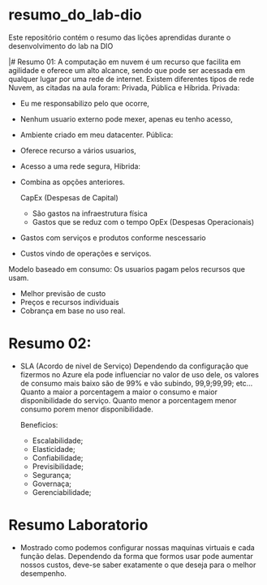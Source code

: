 # resumo_do_lab-dio
Este repositório contém o resumo das lições aprendidas durante o desenvolvimento do lab na DIO

|# Resumo 01:
A computação em nuvem é um recurso que facilita em agilidade e oferece um alto alcance, sendo que pode ser acessada em qualquer lugar por uma rede de internet. Existem diferentes tipos de rede Nuvem, as citadas na aula foram: Privada, Pública e Híbrida.
Privada:
- Eu me responsabilizo pelo que ocorre,
- Nenhum usuario externo pode mexer, apenas eu tenho acesso,
- Ambiente criado em meu datacenter.
Pública:
- Oferece recurso a vários usuarios,
- Acesso a uma rede segura,
Hibrida:
- Combina as opções anteriores.

  CapEx (Despesas de Capital)
  - São gastos na infraestrutura física
  -  Gastos que se reduz com o tempo
  OpEx (Despesas Operacionais)
 - Gastos com serviços e produtos conforme nescessario
 - Custos vindo de operações e serviços.

Modelo baseado em consumo:
Os usuarios pagam pelos recursos que usam.
- Melhor previsão de custo
- Preços e recursos individuais
- Cobrança em base no uso real.

# Resumo 02:
- SLA (Acordo de nivel de Serviço)
  Dependendo da configuração que fizermos no Azure ela pode influenciar no valor de uso dele, os valores de consumo mais baixo são de 99% e vão subindo, 99,9;99,99; etc...
  Quanto a maior a porcentagem a maior o consumo e maior disponibilidade do serviço. Quanto menor a porcentagem menor consumo porem menor disponibilidade.

  Beneficios:
  - Escalabilidade;
  - Elasticidade;
  - Confiabilidade;
  - Previsibilidade;
  - Segurança;
  - Governaça;
  - Gerenciabilidade;


# Resumo Laboratorio
- Mostrado como podemos configurar nossas maquinas virtuais e cada função delas. Dependendo da forma que formos usar pode aumentar nossos custos, deve-se saber exatamente o que deseja para o melhor desempenho.







